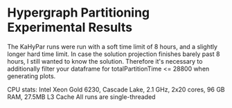 # Hypergraph Partitioning Experimental Results

The KaHyPar runs were run with a soft time limit of 8 hours, and a slightly longer hard time limit. In case the solution projection finishes barely past 8 hours, I still wanted to know the solution. Therefore it's necessary to additionally filter your dataframe for totalPartitionTime <= 28800 when generating plots.

CPU stats:
Intel Xeon Gold 6230, Cascade Lake, 2.1 GHz, 2x20 cores, 96 GB RAM, 27.5MB L3 Cache
All runs are single-threaded
